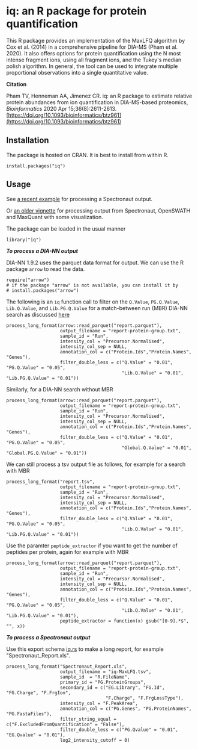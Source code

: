 # iq: an R package  for protein quantification

This R package provides an implementation of the MaxLFQ algorithm by Cox et al. (2014) in a comprehensive pipeline for DIA-MS (Pham et al. 2020). It also offers options for protein quantification using the N most intense fragment ions, using all fragment ions, and the Tukey's median polish algorithm. In general, the tool can be used to integrate multiple proportional observations into a single quantitative value.

**Citation**

Pham TV, Henneman AA, Jimenez CR. iq: an R package to estimate relative protein abundances from ion quantification in DIA-MS-based proteomics, _Bioinformatics_ 2020 Apr 15;36(8):2611-2613.
[https://doi.org/10.1093/bioinformatics/btz961](https://doi.org/10.1093/bioinformatics/btz961)

## Installation

The package is hosted on CRAN. It is best to install from within R.

```
install.packages("iq")
```

## Usage

See [a recent example](https://cran.r-project.org/web/packages/iq/vignettes/iq-fast.html) for processing a Spectronaut output. 

Or [an older vignette](https://cran.r-project.org/web/packages/iq/vignettes/iq.html) for processing output from Spectronaut, OpenSWATH and MaxQuant with some visualization.

The package can be loaded in the usual manner

```
library("iq")
```

***To process a DIA-NN output***

DIA-NN 1.9.2 uses the parquet data format for output. We can use the R package ```arrow``` to read the data. 

```
require("arrow")
# if the package "arrow" is not available, you can install it by 
# install.packages("arrow") 
```

The following is an ```iq``` function call to filter on the ```Q.Value```, ```PG.Q.Value```, ```Lib.Q.Value```, and ```Lib.PG.Q.Value``` for a match-between run (MBR) DIA-NN search as discussed [here](https://github.com/vdemichev/DiaNN/discussions/1172#discussioncomment-10680048)

```
process_long_format(arrow::read_parquet("report.parquet"), 
                    output_filename = "report-protein-group.txt", 
                    sample_id = "Run",
                    intensity_col = "Precursor.Normalised",
                    intensity_col_sep = NULL,
                    annotation_col = c("Protein.Ids","Protein.Names", "Genes"),
                    filter_double_less = c("Q.Value" = "0.01", "PG.Q.Value" = "0.05", 
                                           "Lib.Q.Value" = "0.01", "Lib.PG.Q.Value" = "0.01"))
```

Similarly, for a DIA-NN search without MBR

```
process_long_format(arrow::read_parquet("report.parquet"), 
                    output_filename = "report-protein-group.txt", 
                    sample_id = "Run",
                    intensity_col = "Precursor.Normalised",
                    intensity_col_sep = NULL,
                    annotation_col = c("Protein.Ids","Protein.Names", "Genes"),
                    filter_double_less = c("Q.Value" = "0.01", "PG.Q.Value" = "0.05", 
                                           "Global.Q.Value" = "0.01", "Global.PG.Q.Value" = "0.01"))
```

We can still process a tsv output file as follows, for example for a search with MBR

```
process_long_format("report.tsv", 
                    output_filename = "report-protein-group.txt", 
                    sample_id = "Run",
                    intensity_col = "Precursor.Normalised",
                    intensity_col_sep = NULL,
                    annotation_col = c("Protein.Ids","Protein.Names", "Genes"),
                    filter_double_less = c("Q.Value" = "0.01", "PG.Q.Value" = "0.05", 
                                           "Lib.Q.Value" = "0.01", "Lib.PG.Q.Value" = "0.01"))
```

Use the paramter `peptide_extractor` if you want to get the number of peptides per protein, again for example with MBR

```
process_long_format(arrow::read_parquet("report.parquet"), 
                    output_filename = "report-protein-group.txt", 
                    sample_id = "Run",
                    intensity_col = "Precursor.Normalised",
                    intensity_col_sep = NULL,
                    annotation_col = c("Protein.Ids","Protein.Names", "Genes"),
                    filter_double_less = c("Q.Value" = "0.01", "PG.Q.Value" = "0.05", 
                                           "Lib.Q.Value" = "0.01", "Lib.PG.Q.Value" = "0.01"),
                    peptide_extractor = function(x) gsub("[0-9].*$", "", x))
```

***To process a Spectronaut output***

Use this export schema [iq.rs](https://github.com/tvpham/iq/releases/download/v1.1/iq.rs) to make a long report, for example "Spectronaut_Report.xls".

```
process_long_format("Spectronaut_Report.xls",
                    output_filename = "iq-MaxLFQ.tsv", 
                    sample_id  = "R.FileName",
                    primary_id = "PG.ProteinGroups",
                    secondary_id = c("EG.Library", "FG.Id", "FG.Charge", "F.FrgIon", 
                                     "F.Charge", "F.FrgLossType"),
                    intensity_col = "F.PeakArea",
                    annotation_col = c("PG.Genes", "PG.ProteinNames", "PG.FastaFiles"),
                    filter_string_equal = c("F.ExcludedFromQuantification" = "False"),
                    filter_double_less = c("PG.Qvalue" = "0.01", "EG.Qvalue" = "0.01"),
                    log2_intensity_cutoff = 0)
```
